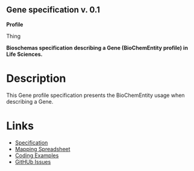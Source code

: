 ## Gene specification v. 0.1

**Profile** 

Thing

**Bioschemas specification describing a Gene (BioChemEntity profile) in Life Sciences.** 

# Description 
This Gene profile specification presents the BioChemEntity usage when describing a Gene.
# Links 
- [Specification](http://bioschemas.org/specifications/gene)
- [Mapping Spreadsheet](https://docs.google.com/spreadsheets/d/1WGP1VPElboWsKnASQwbp19wcvTg-_piOCoIJ6Xe7rB8/edit#gid=1483018794)
- [Coding Examples](https://github.com/BioSchemas/specifications/tree/master/Gene/examples)
- [GitHUb Issues](https://github.com/BioSchemas/bioschemas/labels/type%3A%20Gene)
